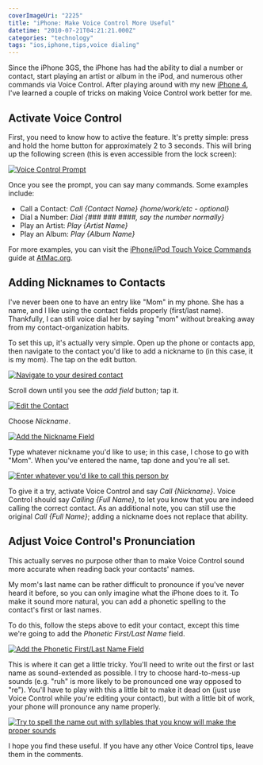 ```yaml
---
coverImageUri: "2225"
title: "iPhone: Make Voice Control More Useful"
datetime: "2010-07-21T04:21:21.000Z"
categories: "technology"
tags: "ios,iphone,tips,voice dialing"
---
```


Since the iPhone 3GS, the iPhone has had the ability to dial a number or contact, start playing an artist or album in the iPod, and numerous other commands via Voice Control. After playing around with my new [iPhone 4](https://www.brandonmartinez.com/2010/07/13/iphone-4/), I've learned a couple of tricks on making Voice Control work better for me.

## Activate Voice Control

First, you need to know how to active the feature. It's pretty simple: press and hold the home button for approximately 2 to 3 seconds. This will bring up the following screen (this is even accessible from the lock screen):

[![](http://assets.brandonmartinez.com/brandonmartinez/2010/07/IMG_0009-575x862.png "Voice Control Prompt")](http://assets.brandonmartinez.com/brandonmartinez/2010/07/IMG_0009.png)

Once you see the prompt, you can say many commands. Some examples include:

- Call a Contact: _Call {Contact Name} {home/work/etc - optional}_
- Dial a Number: _Dial {### ### ####, say the number normally}_
- Play an Artist: _Play {Artist Name}_
- Play an Album: _Play {Album Name}_

For more examples, you can visit the [iPhone/iPod Touch Voice Commands](http://atmac.org/iphone-voice-commands) guide at [AtMac.org](http://atmac.org/).

## Adding Nicknames to Contacts

I've never been one to have an entry like "Mom" in my phone. She has a name, and I like using the contact fields properly (first/last name). Thankfully, I can still voice dial her by saying "mom" without breaking away from my contact-organization habits.

To set this up, it's actually very simple. Open up the phone or contacts app, then navigate to the contact you'd like to add a nickname to (in this case, it is my mom). The tap on the edit button.

[![](http://assets.brandonmartinez.com/brandonmartinez/2010/07/IMG_0010-575x862.png "Navigate to your desired contact")](http://assets.brandonmartinez.com/brandonmartinez/2010/07/IMG_0010.png)

Scroll down until you see the _add field_ button; tap it.

[![](http://assets.brandonmartinez.com/brandonmartinez/2010/07/IMG_0011-575x862.png "Edit the Contact")](http://assets.brandonmartinez.com/brandonmartinez/2010/07/IMG_0011.png)

Choose _Nickname_.

[![](http://assets.brandonmartinez.com/brandonmartinez/2010/07/IMG_0012-575x862.png "Add the Nickname Field")](http://assets.brandonmartinez.com/brandonmartinez/2010/07/IMG_0012.png)

Type whatever nickname you'd like to use; in this case, I chose to go with "Mom". When you've entered the name, tap done and you're all set.

[![](http://assets.brandonmartinez.com/brandonmartinez/2010/07/IMG_0013-575x862.png "Enter whatever you'd like to call this person by")](http://assets.brandonmartinez.com/brandonmartinez/2010/07/IMG_0013.png)

To give it a try, activate Voice Control and say _Call {Nickname}_. Voice Control should say _Calling {Full Name}_, to let you know that you are indeed calling the correct contact. As an additional note, you can still use the original _Call {Full Name}_; adding a nickname does not replace that ability.

## Adjust Voice Control's Pronunciation

This actually serves no purpose other than to make Voice Control sound more accurate when reading back your contacts' names.

My mom's last name can be rather difficult to pronounce if you've never heard it before, so you can only imagine what the iPhone does to it. To make it sound more natural, you can add a phonetic spelling to the contact's first or last names.

To do this, follow the steps above to edit your contact, except this time we're going to add the _Phonetic First/Last Name_ field.

[![](http://assets.brandonmartinez.com/brandonmartinez/2010/07/IMG_0012-575x862.png "Add the Phonetic First/Last Name Field")](http://assets.brandonmartinez.com/brandonmartinez/2010/07/IMG_0012.png)

This is where it can get a little tricky. You'll need to write out the first or last name as sound-extended as possible. I try to choose hard-to-mess-up sounds (e.g. "ruh" is more likely to be pronounced one way opposed to "re"). You'll have to play with this a little bit to make it dead on (just use Voice Control while you're editing your contact), but with a little bit of work, your phone will pronounce any name properly.

[![](http://assets.brandonmartinez.com/brandonmartinez/2010/07/IMG_0014-575x862.png "Try to spell the name out with syllables that you know will make the proper sounds")](http://assets.brandonmartinez.com/brandonmartinez/2010/07/IMG_0014.png)

I hope you find these useful. If you have any other Voice Control tips, leave them in the comments.
